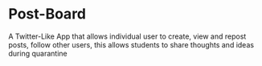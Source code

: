 # Post-Board
A Twitter-Like App that allows individual user to create, view and repost posts, follow other users, this allows students to share thoughts and ideas during quarantine
